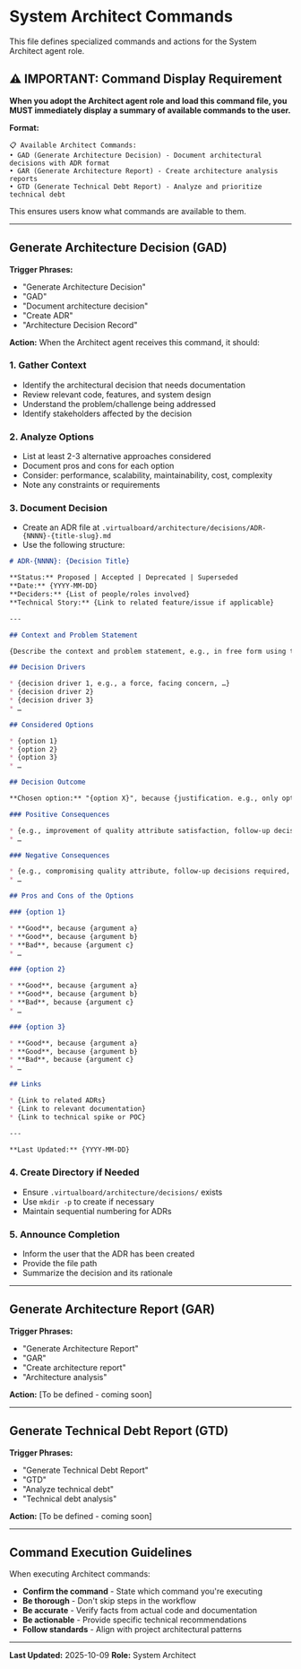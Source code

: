 # System Architect Commands

This file defines specialized commands and actions for the System Architect agent role.

## ⚠️ IMPORTANT: Command Display Requirement

**When you adopt the Architect agent role and load this command file, you MUST immediately display a summary of available commands to the user.**

**Format:**
```
📋 Available Architect Commands:
• GAD (Generate Architecture Decision) - Document architectural decisions with ADR format
• GAR (Generate Architecture Report) - Create architecture analysis reports
• GTD (Generate Technical Debt Report) - Analyze and prioritize technical debt
```

This ensures users know what commands are available to them.

---

## Generate Architecture Decision (GAD)

**Trigger Phrases:**
- "Generate Architecture Decision"
- "GAD"
- "Document architecture decision"
- "Create ADR"
- "Architecture Decision Record"

**Action:**
When the Architect agent receives this command, it should:

### 1. Gather Context
- Identify the architectural decision that needs documentation
- Review relevant code, features, and system design
- Understand the problem/challenge being addressed
- Identify stakeholders affected by the decision

### 2. Analyze Options
- List at least 2-3 alternative approaches considered
- Document pros and cons for each option
- Consider: performance, scalability, maintainability, cost, complexity
- Note any constraints or requirements

### 3. Document Decision
- Create an ADR file at `.virtualboard/architecture/decisions/ADR-{NNNN}-{title-slug}.md`
- Use the following structure:

```markdown
# ADR-{NNNN}: {Decision Title}

**Status:** Proposed | Accepted | Deprecated | Superseded
**Date:** {YYYY-MM-DD}
**Deciders:** {List of people/roles involved}
**Technical Story:** {Link to related feature/issue if applicable}

---

## Context and Problem Statement

{Describe the context and problem statement, e.g., in free form using two to three sentences. You may want to articulate the problem in form of a question.}

## Decision Drivers

* {decision driver 1, e.g., a force, facing concern, …}
* {decision driver 2}
* {decision driver 3}
* …

## Considered Options

* {option 1}
* {option 2}
* {option 3}
* …

## Decision Outcome

**Chosen option:** "{option X}", because {justification. e.g., only option that meets key drivers, best trade-off, etc.}

### Positive Consequences

* {e.g., improvement of quality attribute satisfaction, follow-up decisions required, …}
* …

### Negative Consequences

* {e.g., compromising quality attribute, follow-up decisions required, …}
* …

## Pros and Cons of the Options

### {option 1}

* **Good**, because {argument a}
* **Good**, because {argument b}
* **Bad**, because {argument c}
* …

### {option 2}

* **Good**, because {argument a}
* **Good**, because {argument b}
* **Bad**, because {argument c}
* …

### {option 3}

* **Good**, because {argument a}
* **Good**, because {argument b}
* **Bad**, because {argument c}
* …

## Links

* {Link to related ADRs}
* {Link to relevant documentation}
* {Link to technical spike or POC}

---

**Last Updated:** {YYYY-MM-DD}
```

### 4. Create Directory if Needed
- Ensure `.virtualboard/architecture/decisions/` exists
- Use `mkdir -p` to create if necessary
- Maintain sequential numbering for ADRs

### 5. Announce Completion
- Inform the user that the ADR has been created
- Provide the file path
- Summarize the decision and its rationale

---

## Generate Architecture Report (GAR)

**Trigger Phrases:**
- "Generate Architecture Report"
- "GAR"
- "Create architecture report"
- "Architecture analysis"

**Action:**
[To be defined - coming soon]

---

## Generate Technical Debt Report (GTD)

**Trigger Phrases:**
- "Generate Technical Debt Report"
- "GTD"
- "Analyze technical debt"
- "Technical debt analysis"

**Action:**
[To be defined - coming soon]

---

## Command Execution Guidelines

When executing Architect commands:
- **Confirm the command** - State which command you're executing
- **Be thorough** - Don't skip steps in the workflow
- **Be accurate** - Verify facts from actual code and documentation
- **Be actionable** - Provide specific technical recommendations
- **Follow standards** - Align with project architectural patterns

---

**Last Updated:** 2025-10-09
**Role:** System Architect
